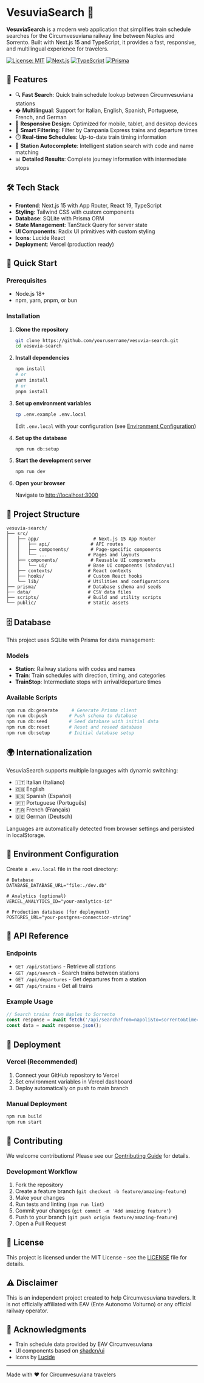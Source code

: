 # VesuviaSearch 🚂

**VesuviaSearch** is a modern web application that simplifies train schedule searches for the Circumvesuviana railway line between Naples and Sorrento. Built with Next.js 15 and TypeScript, it provides a fast, responsive, and multilingual experience for travelers.

[![License: MIT](https://img.shields.io/badge/License-MIT-yellow.svg)](https://opensource.org/licenses/MIT)
[![Next.js](https://img.shields.io/badge/Next.js-15-black)](https://nextjs.org/)
[![TypeScript](https://img.shields.io/badge/TypeScript-5-blue)](https://www.typescriptlang.org/)
[![Prisma](https://img.shields.io/badge/Prisma-6-white)](https://www.prisma.io/)

## 🌟 Features

- 🔍 **Fast Search**: Quick train schedule lookup between Circumvesuviana stations
- � **Multilingual**: Support for Italian, English, Spanish, Portuguese, French, and German
- 📱 **Responsive Design**: Optimized for mobile, tablet, and desktop devices
- 🚂 **Smart Filtering**: Filter by Campania Express trains and departure times
- ⏱️ **Real-time Schedules**: Up-to-date train timing information
- 🎯 **Station Autocomplete**: Intelligent station search with code and name matching
- 📊 **Detailed Results**: Complete journey information with intermediate stops

## 🛠️ Tech Stack

- **Frontend**: Next.js 15 with App Router, React 19, TypeScript
- **Styling**: Tailwind CSS with custom components
- **Database**: SQLite with Prisma ORM
- **State Management**: TanStack Query for server state
- **UI Components**: Radix UI primitives with custom styling
- **Icons**: Lucide React
- **Deployment**: Vercel (production ready)

## 🚀 Quick Start

### Prerequisites

- Node.js 18+
- npm, yarn, pnpm, or bun

### Installation

1. **Clone the repository**

   ```bash
   git clone https://github.com/yourusername/vesuvia-search.git
   cd vesuvia-search
   ```

2. **Install dependencies**

   ```bash
   npm install
   # or
   yarn install
   # or
   pnpm install
   ```

3. **Set up environment variables**

   ```bash
   cp .env.example .env.local
   ```

   Edit `.env.local` with your configuration (see [Environment Configuration](#environment-configuration))

4. **Set up the database**

   ```bash
   npm run db:setup
   ```

5. **Start the development server**

   ```bash
   npm run dev
   ```

6. **Open your browser**

   Navigate to [http://localhost:3000](http://localhost:3000)

## 📁 Project Structure

```text
vesuvia-search/
├── src/
│   ├── app/                    # Next.js 15 App Router
│   │   ├── api/               # API routes
│   │   ├── components/        # Page-specific components
│   │   └── ...               # Pages and layouts
│   ├── components/            # Reusable UI components
│   │   └── ui/               # Base UI components (shadcn/ui)
│   ├── contexts/             # React contexts
│   ├── hooks/                # Custom React hooks
│   └── lib/                  # Utilities and configurations
├── prisma/                   # Database schema and seeds
├── data/                     # CSV data files
├── scripts/                  # Build and utility scripts
└── public/                   # Static assets
```

## 🗄️ Database

This project uses SQLite with Prisma for data management:

### Models

- **Station**: Railway stations with codes and names
- **Train**: Train schedules with direction, timing, and categories
- **TrainStop**: Intermediate stops with arrival/departure times

### Available Scripts

```bash
npm run db:generate     # Generate Prisma client
npm run db:push        # Push schema to database
npm run db:seed        # Seed database with initial data
npm run db:reset       # Reset and reseed database
npm run db:setup       # Initial database setup
```

## 🌍 Internationalization

VesuviaSearch supports multiple languages with dynamic switching:

- 🇮🇹 Italian (Italiano)
- 🇬🇧 English
- 🇪🇸 Spanish (Español)
- 🇵🇹 Portuguese (Português)
- 🇫🇷 French (Français)
- 🇩🇪 German (Deutsch)

Languages are automatically detected from browser settings and persisted in localStorage.

## 🔧 Environment Configuration

Create a `.env.local` file in the root directory:

```env
# Database
DATABASE_DATABASE_URL="file:./dev.db"

# Analytics (optional)
VERCEL_ANALYTICS_ID="your-analytics-id"

# Production database (for deployment)
POSTGRES_URL="your-postgres-connection-string"
```

## 📝 API Reference

### Endpoints

- `GET /api/stations` - Retrieve all stations
- `GET /api/search` - Search trains between stations
- `GET /api/departures` - Get departures from a station
- `GET /api/trains` - Get all trains

### Example Usage

```javascript
// Search trains from Naples to Sorrento
const response = await fetch('/api/search?from=napoli&to=sorrento&time=14:30');
const data = await response.json();
```

## 🚀 Deployment

### Vercel (Recommended)

1. Connect your GitHub repository to Vercel
2. Set environment variables in Vercel dashboard
3. Deploy automatically on push to main branch

### Manual Deployment

```bash
npm run build
npm run start
```

## 🤝 Contributing

We welcome contributions! Please see our [Contributing Guide](CONTRIBUTING.md) for details.

### Development Workflow

1. Fork the repository
2. Create a feature branch (`git checkout -b feature/amazing-feature`)
3. Make your changes
4. Run tests and linting (`npm run lint`)
5. Commit your changes (`git commit -m 'Add amazing feature'`)
6. Push to your branch (`git push origin feature/amazing-feature`)
7. Open a Pull Request

## 📄 License

This project is licensed under the MIT License - see the [LICENSE](LICENSE) file for details.

## ⚠️ Disclaimer

This is an independent project created to help Circumvesuviana travelers. It is not officially affiliated with EAV (Ente Autonomo Volturno) or any official railway operator.

## 🙏 Acknowledgments

- Train schedule data provided by EAV Circumvesuviana
- UI components based on [shadcn/ui](https://ui.shadcn.com/)
- Icons by [Lucide](https://lucide.dev/)

---

Made with ❤️ for Circumvesuviana travelers
